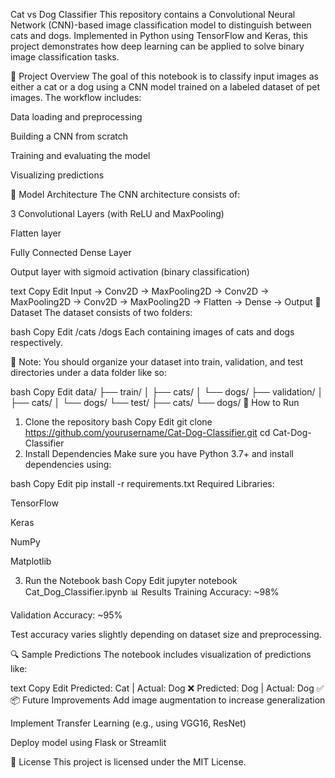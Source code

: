Cat vs Dog Classifier
This repository contains a Convolutional Neural Network (CNN)-based image classification model to distinguish between cats and dogs. Implemented in Python using TensorFlow and Keras, this project demonstrates how deep learning can be applied to solve binary image classification tasks.

📌 Project Overview
The goal of this notebook is to classify input images as either a cat or a dog using a CNN model trained on a labeled dataset of pet images. The workflow includes:

Data loading and preprocessing

Building a CNN from scratch

Training and evaluating the model

Visualizing predictions

🧠 Model Architecture
The CNN architecture consists of:

3 Convolutional Layers (with ReLU and MaxPooling)

Flatten layer

Fully Connected Dense Layer

Output layer with sigmoid activation (binary classification)

text
Copy
Edit
Input -> Conv2D -> MaxPooling2D -> Conv2D -> MaxPooling2D -> Conv2D -> MaxPooling2D -> Flatten -> Dense -> Output
📁 Dataset
The dataset consists of two folders:

bash
Copy
Edit
/cats
/dogs
Each containing images of cats and dogs respectively.

📎 Note: You should organize your dataset into train, validation, and test directories under a data folder like so:

bash
Copy
Edit
data/
├── train/
│   ├── cats/
│   └── dogs/
├── validation/
│   ├── cats/
│   └── dogs/
└── test/
    ├── cats/
    └── dogs/
🚀 How to Run
1. Clone the repository
bash
Copy
Edit
git clone https://github.com/yourusername/Cat-Dog-Classifier.git
cd Cat-Dog-Classifier
2. Install Dependencies
Make sure you have Python 3.7+ and install dependencies using:

bash
Copy
Edit
pip install -r requirements.txt
Required Libraries:

TensorFlow

Keras

NumPy

Matplotlib

3. Run the Notebook
bash
Copy
Edit
jupyter notebook Cat_Dog_Classifier.ipynb
📊 Results
Training Accuracy: ~98%

Validation Accuracy: ~95%

Test accuracy varies slightly depending on dataset size and preprocessing.

🔍 Sample Predictions
The notebook includes visualization of predictions like:

text
Copy
Edit
Predicted: Cat | Actual: Dog ❌
Predicted: Dog | Actual: Dog ✅
📦 Future Improvements
Add image augmentation to increase generalization

Implement Transfer Learning (e.g., using VGG16, ResNet)

Deploy model using Flask or Streamlit

📃 License
This project is licensed under the MIT License.

